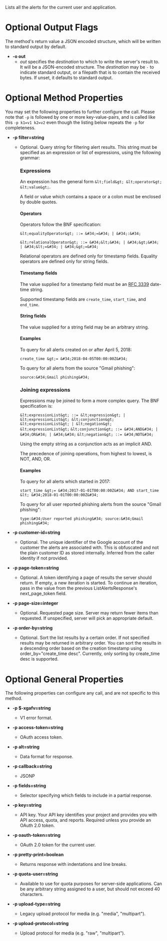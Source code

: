 Lists all the alerts for the current user and application.

# Optional Output Flags

The method's return value a JSON encoded structure, which will be written to standard output by default.

* **-o out**
    - *out* specifies the *destination* to which to write the server's result to.
      It will be a JSON-encoded structure.
      The *destination* may be `-` to indicate standard output, or a filepath that is to contain the received bytes.
      If unset, it defaults to standard output.
# Optional Method Properties

You may set the following properties to further configure the call. Please note that `-p` is followed by one 
or more key-value-pairs, and is called like this `-p k1=v1 k2=v2` even though the listing below repeats the
`-p` for completeness.

* **-p filter=string**
    - Optional. Query string for filtering alert results.
        This string must be specified as an expression or list of expressions,
        using the following grammar:
        
        ### Expressions
        
        An expression has the general form `&lt;field&gt; &lt;operator&gt; &lt;value&gt;`.
        
        A field or value which contains a space or a colon must be enclosed by
        double quotes.
        
        #### Operators
        
        Operators follow the BNF specification:
        
        `&lt;equalityOperator&gt; ::= &#34;=&#34; | &#34;:&#34;`
        
        `&lt;relationalOperator&gt; ::= &#34;&lt;&#34; | &#34;&gt;&#34; | &#34;&lt;=&#34; | &#34;&gt;=&#34;`
        
        Relational operators are defined only for timestamp fields. Equality
        operators are defined only for string fields.
        
        #### Timestamp fields
        
        The value supplied for a timestamp field must be an
        [RFC 3339](https://tools.ietf.org/html/rfc3339) date-time string.
        
        Supported timestamp fields are `create_time`, `start_time`, and `end_time`.
        
        #### String fields
        
        The value supplied for a string field may be an arbitrary string.
        
        #### Examples
        
        To query for all alerts created on or after April 5, 2018:
        
        `create_time &gt;= &#34;2018-04-05T00:00:00Z&#34;`
        
        To query for all alerts from the source &#34;Gmail phishing&#34;:
        
        `source:&#34;Gmail phishing&#34;`
        
        ### Joining expressions
        
        Expressions may be joined to form a more complex query. The BNF
        specification is:
        
        `&lt;expressionList&gt; ::= &lt;expression&gt; | &lt;expressionList&gt; &lt;conjunction&gt;
        &lt;expressionList&gt; | &lt;negation&gt; &lt;expressionList&gt;`
        `&lt;conjunction&gt; ::= &#34;AND&#34; | &#34;OR&#34; | &#34;&#34;`
        `&lt;negation&gt; ::= &#34;NOT&#34;`
        
        Using the empty string as a conjunction acts as an implicit AND.
        
        The precedence of joining operations, from highest to lowest, is NOT, AND,
        OR.
        
        #### Examples
        
        To query for all alerts which started in 2017:
        
        `start_time &gt;= &#34;2017-01-01T00:00:00Z&#34; AND start_time &lt;
        &#34;2018-01-01T00:00:00Z&#34;`
        
        To query for all user reported phishing alerts from the source
        &#34;Gmail phishing&#34;:
        
        `type:&#34;User reported phishing&#34; source:&#34;Gmail phishing&#34;`

* **-p customer-id=string**
    - Optional. The unique identifier of the Google account of the customer the
        alerts are associated with. This is obfuscated and not the plain
        customer ID as stored internally. Inferred from the caller identity if not
        provided.

* **-p page-token=string**
    - Optional. A token identifying a page of results the server should return.
        If empty, a new iteration is started. To continue an iteration, pass in
        the value from the previous ListAlertsResponse&#39;s next_page_token field.

* **-p page-size=integer**
    - Optional. Requested page size. Server may return fewer items than
        requested. If unspecified, server will pick an appropriate default.

* **-p order-by=string**
    - Optional. Sort the list results by a certain order.
        If not specified results may be returned in arbitrary order.
        You can sort the results in a descending order based on the creation
        timestamp using order_by=&#34;create_time desc&#34;.
        Currently, only sorting by create_time desc is supported.

# Optional General Properties

The following properties can configure any call, and are not specific to this method.

* **-p $-xgafv=string**
    - V1 error format.

* **-p access-token=string**
    - OAuth access token.

* **-p alt=string**
    - Data format for response.

* **-p callback=string**
    - JSONP

* **-p fields=string**
    - Selector specifying which fields to include in a partial response.

* **-p key=string**
    - API key. Your API key identifies your project and provides you with API access, quota, and reports. Required unless you provide an OAuth 2.0 token.

* **-p oauth-token=string**
    - OAuth 2.0 token for the current user.

* **-p pretty-print=boolean**
    - Returns response with indentations and line breaks.

* **-p quota-user=string**
    - Available to use for quota purposes for server-side applications. Can be any arbitrary string assigned to a user, but should not exceed 40 characters.

* **-p upload-type=string**
    - Legacy upload protocol for media (e.g. &#34;media&#34;, &#34;multipart&#34;).

* **-p upload-protocol=string**
    - Upload protocol for media (e.g. &#34;raw&#34;, &#34;multipart&#34;).
